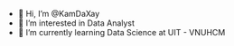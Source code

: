 - 👋 Hi, I’m @KamDaXay
- 👀 I’m interested in Data Analyst
- 🌱 I’m currently learning Data Science at UIT - VNUHCM

<!---
KamDaXay/KamDaXay is a ✨ special ✨ repository because its `README.md` (this file) appears on your GitHub profile.
You can click the Preview link to take a look at your changes.
--->
